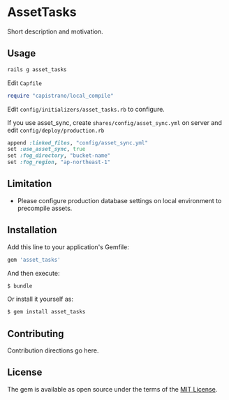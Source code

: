 # AssetTasks
Short description and motivation.

## Usage

```ruby
rails g asset_tasks
```

Edit `Capfile`

```ruby
require "capistrano/local_compile"
```

Edit `config/initializers/asset_tasks.rb` to configure.

If you use asset_sync, create `shares/config/asset_sync.yml` on server and edit `config/deploy/production.rb`

```ruby
append :linked_files, "config/asset_sync.yml"
set :use_asset_sync, true
set :fog_directory, "bucket-name"
set :fog_region, "ap-northeast-1"
```

## Limitation

* Please configure production database settings on local environment to precompile assets.

## Installation
Add this line to your application's Gemfile:

```ruby
gem 'asset_tasks'
```

And then execute:
```bash
$ bundle
```

Or install it yourself as:
```bash
$ gem install asset_tasks
```

## Contributing
Contribution directions go here.

## License
The gem is available as open source under the terms of the [MIT License](https://opensource.org/licenses/MIT).
